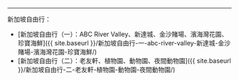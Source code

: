---
新加坡自由行：
* [新加坡自由行（一）：ABC River Valley、新達城、金沙賭場、濱海灣花園、珍寶海鮮]({{ site.baseurl }}/新加坡自由行-一-abc-river-valley-新達城-金沙賭場-濱海灣花園-珍寶海鮮/)
* [新加坡自由行（二）：老友軒、植物園、動物園、夜間動物園]({{ site.baseurl }}/新加坡自由行-二-老友軒-植物園-動物園-夜間動物園/)